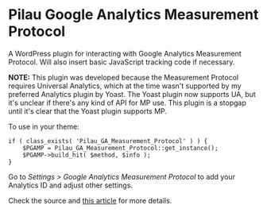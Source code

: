 Pilau Google Analytics Measurement Protocol
=======================

A WordPress plugin for interacting with Google Analytics Measurement Protocol. Will also insert basic JavaScript tracking code if necessary.

**NOTE:** This plugin was developed because the Measurement Protocol requires Universal Analytics, which at the time wasn't supported by my preferred Analytics plugin by Yoast. The Yoast plugin now supports UA, but it's unclear if there's any kind of API for MP use. This plugin is a stopgap until it's clear that the Yoast plugin supports MP.

To use in your theme:

	if ( class_exists( 'Pilau_GA_Measurement_Protocol' ) ) {
		$PGAMP = Pilau_GA_Measurement_Protocol::get_instance();
		$PGAMP->build_hit( $method, $info );
	}

Go to _Settings > Google Analytics Measurement Protocol_ to add your Analytics ID and adjust other settings.

Check the source and [this article](http://www.stumiller.me/implementing-google-analytics-measurement-protocol-in-php-and-wordpress/) for more details.
